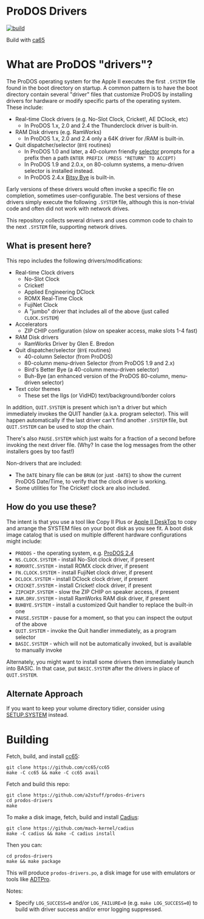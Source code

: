 # ProDOS Drivers

[![build](https://github.com/a2stuff/prodos-drivers/actions/workflows/main.yml/badge.svg)](https://github.com/a2stuff/prodos-drivers/actions/workflows/main.yml)

Build with [ca65](https://cc65.github.io/doc/ca65.html)

# What are ProDOS "drivers"?

The ProDOS operating system for the Apple II executes the first `.SYSTEM` file found in the boot directory on startup. A common pattern is to have the boot directory contain several "driver" files that customize ProDOS by installing drivers for hardware or modify specific parts of the operating system. These include:

* Real-time Clock drivers (e.g. No-Slot Clock, Cricket!, AE DClock, etc)
  * In ProDOS 1.x, 2.0 and 2.4 the Thunderclock driver is built-in.
* RAM Disk drivers (e.g. RamWorks)
  * In ProDOS 1.x, 2.0 and 2.4 only a 64K driver for /RAM is built-in.
* Quit dispatcher/selector (`BYE` routines)
  * In ProDOS 1.0 and later, a 40-column friendly [selector](selector) prompts for a prefix then a path `ENTER PREFIX (PRESS "RETURN" TO ACCEPT)`
  * In ProDOS 1.9 and 2.0.x, on 80-column systems, a menu-driven selector is installed instead.
  * In ProDOS 2.4.x [Bitsy Bye](https://prodos8.com/bitsy-bye/) is built-in.

Early versions of these drivers would often invoke a specific file on completion, sometimes user-configurable. The best versions of these drivers simply execute the following `.SYSTEM` file, although this is non-trivial code and often did not work with network drives.

This repository collects several drivers and uses common code to chain to the next `.SYSTEM` file, supporting network drives.

## What is present here?

This repo includes the following drivers/modifications:

* Real-time Clock drivers
  * No-Slot Clock
  * Cricket!
  * Applied Engineering DClock
  * ROMX Real-Time Clock
  * FujiNet Clock
  * A "jumbo" driver that includes all of the above (just called `CLOCK.SYSTEM`)
* Accelerators
  * ZIP CHIP configuration (slow on speaker access, make slots 1-4 fast)
* RAM Disk drivers
  * RamWorks Driver by Glen E. Bredon
* Quit dispatcher/selector (`BYE` routines)
  * 40-column Selector (from ProDOS)
  * 80-column menu-driven Selector (from ProDOS 1.9 and 2.x)
  * Bird's Better Bye (a 40-column menu-driven selector)
  * Buh-Bye (an enhanced version of the ProDOS 80-column, menu-driven selector)
* Text color themes
  * These set the IIgs (or VidHD) text/background/border colors

In addition, `QUIT.SYSTEM` is present which isn't a driver but which immediately invokes the QUIT handler (a.k.a. program selector). This will happen automatically if the last driver can't find another `.SYSTEM` file, but `QUIT.SYSTEM` can be used to stop the chain.

There's also `PAUSE.SYSTEM` which just waits for a fraction of a second before invoking the next driver file. (Why? In case the log messages from the other installers goes by too fast!)

Non-drivers that are included:
* The `DATE` binary file can be `BRUN` (or just `-DATE`) to show the current ProDOS Date/Time, to verify that the clock driver is working.
* Some utilities for The Cricket! clock are also included.

## How do you use these?

The intent is that you use a tool like Copy II Plus or [Apple II DeskTop](https://github.com/a2stuff/a2d) to copy and arrange the SYSTEM files on your boot disk as you see fit. A boot disk image catalog that is used on multiple different hardware configurations might include:

* `PRODOS` - the operating system, e.g. [ProDOS 2.4](https://prodos8.com/)
* `NS.CLOCK.SYSTEM` - install No-Slot clock driver, if present
* `ROMXRTC.SYSTEM` - install ROMX clock driver, if present
* `FN.CLOCK.SYSTEM` - install FujiNet clock driver, if present
* `DCLOCK.SYSTEM` - install DClock clock driver, if present
* `CRICKET.SYSTEM` - install Cricket! clock driver, if present
* `ZIPCHIP.SYSTEM` - slow the ZIP CHIP on speaker access, if present
* `RAM.DRV.SYSTEM` - install RamWorks RAM disk driver, if present
* `BUHBYE.SYSTEM` - install a customized Quit handler to replace the built-in one
* `PAUSE.SYSTEM` - pause for a moment, so that you can inspect the output of the above
* `QUIT.SYSTEM` - invoke the Quit handler immediately, as a program selector
* `BASIC.SYSTEM` - which will not be automatically invoked, but is available to manually invoke

Alternately, you might want to install some drivers then immediately launch into BASIC. In that case, put `BASIC.SYSTEM` after the drivers in place of `QUIT.SYSTEM`.

## Alternate Approach

If you want to keep your volume directory tidier, consider using [SETUP.SYSTEM](./setup/README.md) instead.

# Building

Fetch, build, and install [cc65](http://cc65.github.io/cc65/):

```
git clone https://github.com/cc65/cc65
make -C cc65 && make -C cc65 avail
```

Fetch and build this repo:

```
git clone https://github.com/a2stuff/prodos-drivers
cd prodos-drivers
make
```

To make a disk image, fetch, build and install [Cadius](https://github.com/mach-kernel/cadius):

```
git clone https://github.com/mach-kernel/cadius
make -C cadius && make -C cadius install
```

Then you can:

```
cd prodos-drivers
make && make package
```

This will produce `prodos-drivers.po`, a disk image for use with emulators or tools like [ADTPro](http://adtpro.com/).

Notes:
* Specify `LOG_SUCCESS=0` and/or `LOG_FAILURE=0` (e.g. `make LOG_SUCCESS=0`) to build with driver success and/or error logging suppressed.
